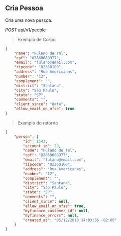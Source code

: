 ## Cria Pessoa

Cria uma nova pessoa.


<div class="api-endpoint">
  <div class="endpoint-data">
    <i class="label label-get">POST</i>
     api/v1/people
  </div>
</div>


> Exemplo de Corpo

```json
{
    "name": "Fulano de Tal",
    "cpf": "82868688977",
    "email": "fulano@email.com",
    "zipcode": "02360100",
    "address": "Rua Americanas",
    "number": "12",
    "complement": "",
    "district": "Santana",
    "city": "São Paulo",
    "state": "SP",
    "comments": "",
    "client_since": "date",
    "allow_email_on_nfse": true
}
```

> Exemplo do retorno

```json
{
    "person": {
        "id": 1543,
        "account_id": 29,
        "name": "Fulano de Tal",
        "cpf": "82868688977",
        "email": "fulano@email.com",
        "zipcode": "02360100",
        "address": "Rua Americanas",
        "number": "12",
        "complement": "",
        "district": "Santana",
        "city": "São Paulo",
        "state": "SP",
        "comments": "",
        "client_since": null,
        "allow_email_on_nfse": true,
        "myfinance_customer_id": null,
        "myfinance_errors": null,
        "created_at": "05/12/2018 14:03:36 -02:00"
    }
}
```
